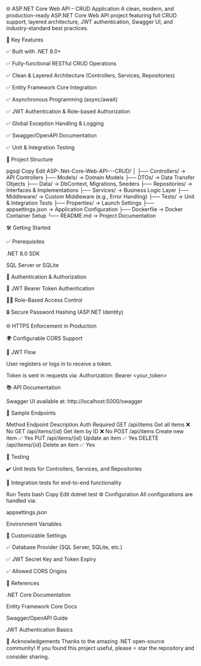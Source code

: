 🌐 ASP.NET Core Web API – CRUD Application
A clean, modern, and production-ready ASP.NET Core Web API project featuring full CRUD support, layered architecture, JWT authentication, Swagger UI, and industry-standard best practices.

🚀 Key Features

✅ Built with .NET 8.0+

✅ Fully-functional RESTful CRUD Operations

✅ Clean & Layered Architecture (Controllers, Services, Repositories)

✅ Entity Framework Core Integration

✅ Asynchronous Programming (async/await)

✅ JWT Authentication & Role-based Authorization

✅ Global Exception Handling & Logging

✅ Swagger/OpenAPI Documentation

✅ Unit & Integration Testing

📁 Project Structure

pgsql
Copy
Edit
ASP-.Net-Core-Web-API---CRUD/
│
├── Controllers/         → API Controllers
├── Models/              → Domain Models
├── DTOs/                → Data Transfer Objects
├── Data/                → DbContext, Migrations, Seeders
├── Repositories/        → Interfaces & Implementations
├── Services/            → Business Logic Layer
├── Middleware/          → Custom Middleware (e.g., Error Handling)
├── Tests/               → Unit & Integration Tests
├── Properties/          → Launch Settings
├── appsettings.json     → Application Configuration
├── Dockerfile           → Docker Container Setup
└── README.md            → Project Documentation


🛠️ Getting Started

✅ Prerequisites

.NET 8.0 SDK

SQL Server or SQLite

🔐 Authentication & Authorization

🔑 JWT Bearer Token Authentication

🧑‍⚖️ Role-Based Access Control

🔒 Secure Password Hashing (ASP.NET Identity)

🌐 HTTPS Enforcement in Production

🌍 Configurable CORS Support

🔁 JWT Flow

User registers or logs in to receive a token.

Token is sent in requests via:
Authorization: Bearer <your_token>

📚 API Documentation

Swagger UI available at:
http://localhost:5000/swagger

🔎 Sample Endpoints

Method	Endpoint	Description	Auth Required
GET	/api/items	Get all items	❌ No
GET	/api/items/{id}	Get item by ID	❌ No
POST	/api/items	Create new item	✅ Yes
PUT	/api/items/{id}	Update an item	✅ Yes
DELETE	/api/items/{id}	Delete an item	✅ Yes

🧪 Testing

✔️ Unit tests for Controllers, Services, and Repositories

🔄 Integration tests for end-to-end functionality

Run Tests
bash
Copy
Edit
dotnet test
⚙️ Configuration
All configurations are handled via:

appsettings.json

Environment Variables

🔧 Customizable Settings

✅ Database Provider (SQL Server, SQLite, etc.)

✅ JWT Secret Key and Token Expiry

✅ Allowed CORS Origins

📖 References

.NET Core Documentation

Entity Framework Core Docs

Swagger/OpenAPI Guide

JWT Authentication Basics

🙌 Acknowledgements
Thanks to the amazing .NET open-source community!
If you found this project useful, please ⭐ star the repository and consider sharing.
